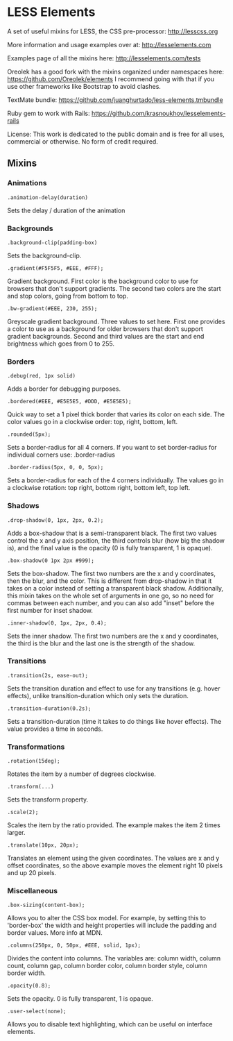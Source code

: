 LESS Elements
=============

A set of useful mixins for LESS, the CSS pre-processor: <http://lesscss.org>

More information and usage examples over at: <http://lesselements.com>

Examples page of all the mixins here: <http://lesselements.com/tests>

Oreolek has a good fork with the mixins organized under namespaces here: https://github.com/Oreolek/elements
I recommend going with that if you use other frameworks like Bootstrap to avoid clashes.

TextMate bundle: <https://github.com/juanghurtado/less-elements.tmbundle>

Ruby gem to work with Rails: <https://github.com/krasnoukhov/lesselements-rails>

License: This work is dedicated to the public domain and is free for all uses, commercial or otherwise. No form of credit required.

Mixins
------

### Animations

	.animation-delay(duration)

Sets the delay / duration of the animation

### Backgrounds

    .background-clip(padding-box)

Sets the background-clip.

    .gradient(#F5F5F5, #EEE, #FFF);

Gradient background. First color is the background color to use for browsers that don't support gradients. The second two colors are the start and stop colors, going from bottom to top.

    .bw-gradient(#EEE, 230, 255);

Greyscale gradient background. Three values to set here. First one provides a color to use as a background for older browsers that don't support gradient backgrounds. Second and third values are the start and end brightness which goes from 0 to 255.

### Borders

    .debug(red, 1px solid)

Adds a border for debugging purposes.

    .bordered(#EEE, #E5E5E5, #DDD, #E5E5E5);

Quick way to set a 1 pixel thick border that varies its color on each side. The color values go in a clockwise order: top, right, bottom, left.

    .rounded(5px);

Sets a border-radius for all 4 corners. If you want to set border-radius for individual corners use: .border-radius

    .border-radius(5px, 0, 0, 5px);

Sets a border-radius for each of the 4 corners individually. The values go in a clockwise rotation: top right, bottom right, bottom left, top left.

### Shadows

    .drop-shadow(0, 1px, 2px, 0.2);

Adds a box-shadow that is a semi-transparent black. The first two values control the x and y axis position, the third controls blur (how big the shadow is), and the final value is the opacity (0 is fully transparent, 1 is opaque).

    .box-shadow(0 1px 2px #999);

Sets the box-shadow. The first two numbers are the x and y coordinates, then the blur, and the color. This is different from drop-shadow in that it takes on a color instead of setting a transparent black shadow. Additionally, this mixin takes on the whole set of arguments in one go, so no need for commas between each number, and you can also add "inset" before the first number for inset shadow.

    .inner-shadow(0, 1px, 2px, 0.4);

Sets the inner shadow. The first two numbers are the x and y coordinates, the third is the blur and the last one is the strength of the shadow.

### Transitions

    .transition(2s, ease-out);

Sets the transition duration and effect to use for any transitions (e.g. hover effects), unlike transition-duration which only sets the duration.

    .transition-duration(0.2s);

Sets a transition-duration (time it takes to do things like hover effects). The value provides a time in seconds.

### Transformations

    .rotation(15deg);

Rotates the item by a number of degrees clockwise.

    .transform(...)

Sets the transform property.

    .scale(2);

Scales the item by the ratio provided. The example makes the item 2 times larger.

    .translate(10px, 20px);

Translates an element using the given coordinates. The values are x and y offset coordinates, so the above example moves the element right 10 pixels and up 20 pixels.

### Miscellaneous

    .box-sizing(content-box);

Allows you to alter the CSS box model. For example, by setting this to 'border-box' the width and height properties will include the padding and border values. More info at MDN.

    .columns(250px, 0, 50px, #EEE, solid, 1px);

Divides the content into columns. The variables are: column width, column count, column gap, column border color, column border style, column border width.

    .opacity(0.8);

Sets the opacity. 0 is fully transparent, 1 is opaque.

    .user-select(none);

Allows you to disable text highlighting, which can be useful on interface elements.
